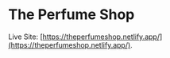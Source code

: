 # The Perfume Shop

Live Site: [https://theperfumeshop.netlify.app/](https://theperfumeshop.netlify.app/).
